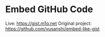# Embed GitHub Code

Live: https://gist.m1q.net
Original project: https://github.com/yusanshi/embed-like-gist

